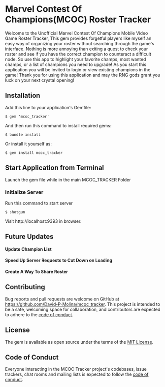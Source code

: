 # Marvel Contest Of Champions(MCOC) Roster Tracker

Welcome to the Unofficial Marvel Contest Of Champions Mobile Video Game Roster Tracker, This gem provides forgetful players like myself an easy way of organizing your roster without searching through the game's interface. Nothing is more annoying than exiting a quest to check your roster and see if you have the correct champion to counteract a difficult node. So use this app to highlight your favorite champs, most wanted champs, or a list of champions you need to upgrade!
As you start this application you will be invited to login or view existing champions in the game! Thank you for using this application and may the RNG gods grant you luck on your next crystal opening! 

## Installation

Add this line to your application's Gemfile:

    $ gem 'mcoc_tracker'

And then run this command to install required gems:

    $ bundle install

Or install it yourself as:

    $ gem install mcoc_tracker

## Start Application from Terminal
Launch the gem file while in the main MCOC_TRACKER Folder

### Initialize Server
Run this command to start server

    $ shotgun 

Visit http://localhost:9393 in browser.

## Future Updates

#### Update Champion List 

#### Speed Up Server Requests to Cut Down on Loading

#### Create A Way To Share Roster

## Contributing

Bug reports and pull requests are welcome on GitHub at https://github.com/David-P-Molina/mcoc_tracker. This project is intended to be a safe, welcoming space for collaboration, and contributors are expected to adhere to the [code of conduct](https://github.com/David-P-Molina/mcoc_tracker/CODE_OF_CONDUCT.md).


## License

The gem is available as open source under the terms of the [MIT License](https://opensource.org/licenses/MIT).

## Code of Conduct

Everyone interacting in the MCOC Tracker project's codebases, issue trackers, chat rooms and mailing lists is expected to follow the [code of conduct](https://github.com/[USERNAME]/mcoc_tracker/blob/master/CODE_OF_CONDUCT.md).
